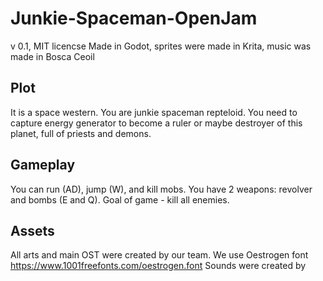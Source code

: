 # Junkie-Spaceman-OpenJam
v 0.1, MIT licencse
Made in Godot, sprites were made in Krita, music was made in Bosca Ceoil
## Plot 
It is a space western. You are junkie spaceman repteloid. You need to capture energy generator to become a ruler or maybe destroyer of this planet, full of priests and demons.
## Gameplay
You can run (AD), jump (W), and kill mobs. You have 2 weapons: revolver and bombs (E and Q).
Goal of game - kill all enemies.
## Assets
All arts and main OST were created by our team. 
We use Oestrogen font https://www.1001freefonts.com/oestrogen.font
Sounds were created by 
